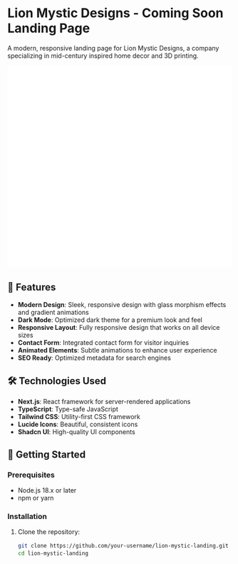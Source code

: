 # Lion Mystic Designs - Coming Soon Landing Page

A modern, responsive landing page for Lion Mystic Designs, a company specializing in mid-century inspired home decor and 3D printing.

![Lion Mystic Designs](public/images/dark-logo-center.png)

## 🌟 Features

- **Modern Design**: Sleek, responsive design with glass morphism effects and gradient animations
- **Dark Mode**: Optimized dark theme for a premium look and feel
- **Responsive Layout**: Fully responsive design that works on all device sizes
- **Contact Form**: Integrated contact form for visitor inquiries
- **Animated Elements**: Subtle animations to enhance user experience
- **SEO Ready**: Optimized metadata for search engines

## 🛠️ Technologies Used

- **Next.js**: React framework for server-rendered applications
- **TypeScript**: Type-safe JavaScript
- **Tailwind CSS**: Utility-first CSS framework
- **Lucide Icons**: Beautiful, consistent icons
- **Shadcn UI**: High-quality UI components

## 🚀 Getting Started

### Prerequisites

- Node.js 18.x or later
- npm or yarn

### Installation

1. Clone the repository:
   ```bash
   git clone https://github.com/your-username/lion-mystic-landing.git
   cd lion-mystic-landing